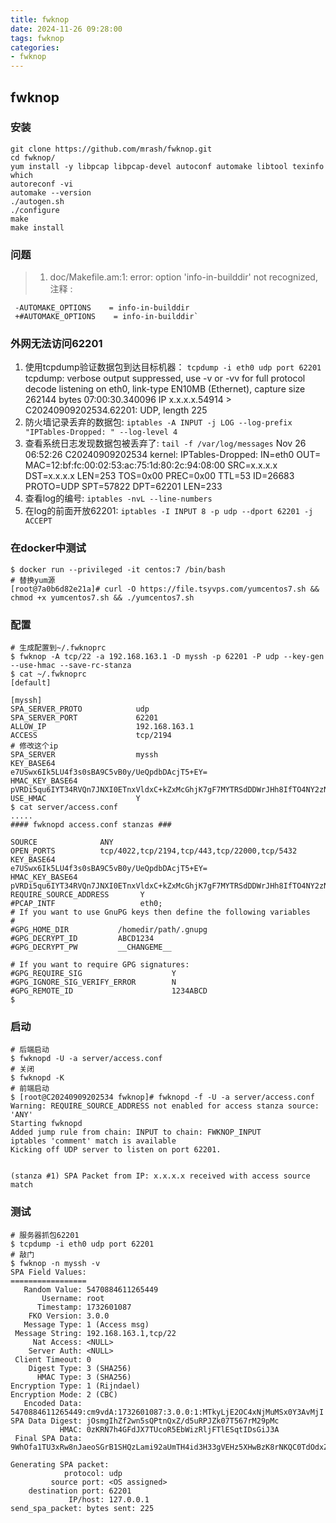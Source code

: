```yaml
---
title: fwknop 
date: 2024-11-26 09:28:00
tags: fwknop
categories:
- fwknop
---
```


## fwknop
### 安装
```shell
git clone https://github.com/mrash/fwknop.git
cd fwknop/
yum install -y libpcap libpcap-devel autoconf automake libtool texinfo which
autoreconf -vi
automake --version
./autogen.sh
./configure
make
make install
```
### 问题
> 1. doc/Makefile.am:1: error: option 'info-in-builddir' not recognized, 注释 :
```shell
 -AUTOMAKE_OPTIONS    = info-in-builddir
 +#AUTOMAKE_OPTIONS    = info-in-builddir`
 ```
### 外网无法访问62201
1. 使用tcpdump验证数据包到达目标机器： `tcpdump -i eth0 udp port 62201`
tcpdump: verbose output suppressed, use -v or -vv for full protocol decode
listening on eth0, link-type EN10MB (Ethernet), capture size 262144 bytes
07:00:30.340096 IP x.x.x.x.54914 > C20240909202534.62201: UDP, length 225
2. 防火墙记录丢弃的数据包: `iptables -A INPUT -j LOG --log-prefix "IPTables-Dropped: " --log-level 4`
3. 查看系统日志发现数据包被丢弃了: `tail -f /var/log/messages`
  Nov 26 06:52:26 C20240909202534 kernel: IPTables-Dropped: IN=eth0 OUT= MAC=12:bf:fc:00:02:53:ac:75:1d:80:2c:94:08:00 SRC=x.x.x.x DST=x.x.x.x LEN=253 TOS=0x00 PREC=0x00 TTL=53 ID=26683 PROTO=UDP SPT=57822 DPT=62201 LEN=233
4. 查看log的编号: `iptables -nvL --line-numbers`  
5. 在log的前面开放62201: `iptables -I INPUT 8 -p udp --dport 62201 -j ACCEPT`

### 在docker中测试
```shell
$ docker run --privileged -it centos:7 /bin/bash
# 替换yum源
[root@7a0b6d82e21a]# curl -O https://file.tsyvps.com/yumcentos7.sh && chmod +x yumcentos7.sh && ./yumcentos7.sh
```

### 配置
```shell
# 生成配置到~/.fwknoprc
$ fwknop -A tcp/22 -a 192.168.163.1 -D myssh -p 62201 -P udp --key-gen --use-hmac --save-rc-stanza
$ cat ~/.fwknoprc
[default]

[myssh]
SPA_SERVER_PROTO            udp
SPA_SERVER_PORT             62201
ALLOW_IP                    192.168.163.1
ACCESS                      tcp/2194
# 修改这个ip
SPA_SERVER                  myssh
KEY_BASE64                  e7USwx6Ik5LU4f3s0sBA9C5vB0y/UeQpdbDAcjT5+EY=
HMAC_KEY_BASE64             pVRDi5qu6IYT34RVQn7JNXI0ETnxVldxC+kZxMcGhjK7gF7MYTRSdDDWrJHh8IfTO4NY2zNQ6sCI6DFFSr93QA==
USE_HMAC                    Y
$ cat server/access.conf
.....
#### fwknopd access.conf stanzas ###

SOURCE              ANY
OPEN_PORTS          tcp/4022,tcp/2194,tcp/443,tcp/22000,tcp/5432
KEY_BASE64                  e7USwx6Ik5LU4f3s0sBA9C5vB0y/UeQpdbDAcjT5+EY=
HMAC_KEY_BASE64             pVRDi5qu6IYT34RVQn7JNXI0ETnxVldxC+kZxMcGhjK7gF7MYTRSdDDWrJHh8IfTO4NY2zNQ6sCI6DFFSr93QA==
REQUIRE_SOURCE_ADDRESS       Y
#PCAP_INTF                   eth0;
# If you want to use GnuPG keys then define the following variables
#
#GPG_HOME_DIR           /homedir/path/.gnupg
#GPG_DECRYPT_ID         ABCD1234
#GPG_DECRYPT_PW         __CHANGEME__

# If you want to require GPG signatures:
#GPG_REQUIRE_SIG                    Y
#GPG_IGNORE_SIG_VERIFY_ERROR        N
#GPG_REMOTE_ID                      1234ABCD
$ 
```

### 启动
```shell
# 后端启动
$ fwknopd -U -a server/access.conf
# 关闭
$ fwknopd -K
# 前端启动
$ [root@C20240909202534 fwknop]# fwknopd -f -U -a server/access.conf
Warning: REQUIRE_SOURCE_ADDRESS not enabled for access stanza source: 'ANY'
Starting fwknopd
Added jump rule from chain: INPUT to chain: FWKNOP_INPUT
iptables 'comment' match is available
Kicking off UDP server to listen on port 62201.


(stanza #1) SPA Packet from IP: x.x.x.x received with access source match

```

### 测试
```shell
# 服务器抓包62201
$ tcpdump -i eth0 udp port 62201
# 敲门
$ fwknop -n myssh -v
SPA Field Values:
=================
   Random Value: 5470884611265449
       Username: root
      Timestamp: 1732601087
    FKO Version: 3.0.0
   Message Type: 1 (Access msg)
 Message String: 192.168.163.1,tcp/22
     Nat Access: <NULL>
    Server Auth: <NULL>
 Client Timeout: 0
    Digest Type: 3 (SHA256)
      HMAC Type: 3 (SHA256)
Encryption Type: 1 (Rijndael)
Encryption Mode: 2 (CBC)
   Encoded Data: 5470884611265449:cm9vdA:1732601087:3.0.0:1:MTkyLjE2OC4xNjMuMSx0Y3AvMjI
SPA Data Digest: jOsmgIhZf2wn5sQPtnQxZ/d5uRPJZk07T567rM29pMc
           HMAC: 0zKRN7h4GFdJX7TUcoR5EbWizRljFTlESqtIDsGiJ3A
 Final SPA Data: 9WhOfa1TU3xRw8nJaeoSGrB1SHQzLami92aUmTH4id3H33gVEHz5XHwBzK8rNKQC0TdOdxZQ4xIkFuLjLBNWshRGAHxBrcJB5u61o3PcNJczCYa1OLMhRKsAEvU/EXZsyWYYsC+I1H3KwMxiARTNcZnPhOtYU/bBGKa6+bcp3KTcJDujSD8LhM0zKRN7h4GFdJX7TUcoR5EbWizRljFTlESqtIDsGiJ3A

Generating SPA packet:
            protocol: udp
         source port: <OS assigned>
    destination port: 62201
             IP/host: 127.0.0.1
send_spa_packet: bytes sent: 225
```
